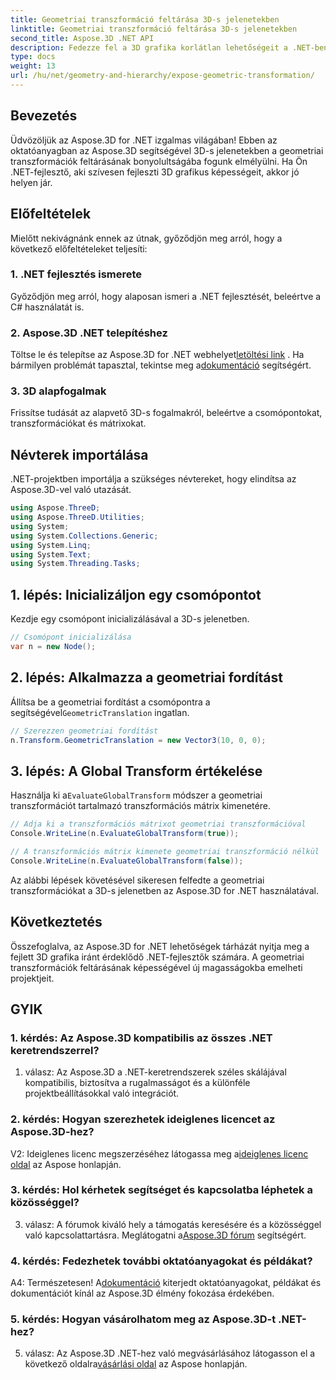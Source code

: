 ```yaml
---
title: Geometriai transzformáció feltárása 3D-s jelenetekben
linktitle: Geometriai transzformáció feltárása 3D-s jelenetekben
second_title: Aspose.3D .NET API
description: Fedezze fel a 3D grafika korlátlan lehetőségeit a .NET-ben az Aspose.3D segítségével. Fedezze fel a geometriai transzformációkat könnyedén.
type: docs
weight: 13
url: /hu/net/geometry-and-hierarchy/expose-geometric-transformation/
---
```

## Bevezetés

Üdvözöljük az Aspose.3D for .NET izgalmas világában! Ebben az oktatóanyagban az Aspose.3D segítségével 3D-s jelenetekben a geometriai transzformációk feltárásának bonyolultságába fogunk elmélyülni. Ha Ön .NET-fejlesztő, aki szívesen fejleszti 3D grafikus képességeit, akkor jó helyen jár.

## Előfeltételek

Mielőtt nekivágnánk ennek az útnak, győződjön meg arról, hogy a következő előfeltételeket teljesíti:

### 1. .NET fejlesztés ismerete

Győződjön meg arról, hogy alaposan ismeri a .NET fejlesztését, beleértve a C# használatát is.

### 2. Aspose.3D .NET telepítéshez

 Töltse le és telepítse az Aspose.3D for .NET webhelyet[letöltési link](https://releases.aspose.com/3d/net/) . Ha bármilyen problémát tapasztal, tekintse meg a[dokumentáció](https://reference.aspose.com/3d/net/) segítségért.

### 3. 3D alapfogalmak

Frissítse tudását az alapvető 3D-s fogalmakról, beleértve a csomópontokat, transzformációkat és mátrixokat.

## Névterek importálása

.NET-projektben importálja a szükséges névtereket, hogy elindítsa az Aspose.3D-vel való utazását.

```csharp
using Aspose.ThreeD;
using Aspose.ThreeD.Utilities;
using System;
using System.Collections.Generic;
using System.Linq;
using System.Text;
using System.Threading.Tasks;
```

## 1. lépés: Inicializáljon egy csomópontot

Kezdje egy csomópont inicializálásával a 3D-s jelenetben.

```csharp
// Csomópont inicializálása
var n = new Node();
```

## 2. lépés: Alkalmazza a geometriai fordítást

 Állítsa be a geometriai fordítást a csomópontra a segítségével`GeometricTranslation` ingatlan.

```csharp
// Szerezzen geometriai fordítást
n.Transform.GeometricTranslation = new Vector3(10, 0, 0);
```

## 3. lépés: A Global Transform értékelése

 Használja ki a`EvaluateGlobalTransform` módszer a geometriai transzformációt tartalmazó transzformációs mátrix kimenetére.

```csharp
// Adja ki a transzformációs mátrixot geometriai transzformációval
Console.WriteLine(n.EvaluateGlobalTransform(true));

// A transzformációs mátrix kimenete geometriai transzformáció nélkül
Console.WriteLine(n.EvaluateGlobalTransform(false));
```

Az alábbi lépések követésével sikeresen felfedte a geometriai transzformációkat a 3D-s jelenetben az Aspose.3D for .NET használatával.

## Következtetés

Összefoglalva, az Aspose.3D for .NET lehetőségek tárházát nyitja meg a fejlett 3D grafika iránt érdeklődő .NET-fejlesztők számára. A geometriai transzformációk feltárásának képességével új magasságokba emelheti projektjeit.

## GYIK

### 1. kérdés: Az Aspose.3D kompatibilis az összes .NET keretrendszerrel?

1. válasz: Az Aspose.3D a .NET-keretrendszerek széles skálájával kompatibilis, biztosítva a rugalmasságot és a különféle projektbeállításokkal való integrációt.

### 2. kérdés: Hogyan szerezhetek ideiglenes licencet az Aspose.3D-hez?

 V2: Ideiglenes licenc megszerzéséhez látogassa meg a[ideiglenes licenc oldal](https://purchase.aspose.com/temporary-license/) az Aspose honlapján.

### 3. kérdés: Hol kérhetek segítséget és kapcsolatba léphetek a közösséggel?

 3. válasz: A fórumok kiváló hely a támogatás keresésére és a közösséggel való kapcsolattartásra. Meglátogatni a[Aspose.3D fórum](https://forum.aspose.com/c/3d/18) segítségért.

### 4. kérdés: Fedezhetek további oktatóanyagokat és példákat?

 A4: Természetesen! A[dokumentáció](https://reference.aspose.com/3d/net/) kiterjedt oktatóanyagokat, példákat és dokumentációt kínál az Aspose.3D élmény fokozása érdekében.

### 5. kérdés: Hogyan vásárolhatom meg az Aspose.3D-t .NET-hez?

 5. válasz: Az Aspose.3D .NET-hez való megvásárlásához látogasson el a következő oldalra[vásárlási oldal](https://purchase.aspose.com/buy) az Aspose honlapján.